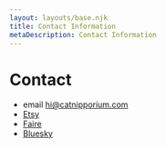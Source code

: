 ```yaml
---
layout: layouts/base.njk
title: Contact Information
metaDescription: Contact Information
---
```


# Contact
 - email hi@catnipporium.com
 - <a href="https://thecatboutiqueco.etsy.com">Etsy</a>
 - <a href="https://www.faire.com/brand/b_7d47skema9">Faire</a>
 - <a href="https://bsky.app/profile/catnipporium.bsky.social">Bluesky</a>
